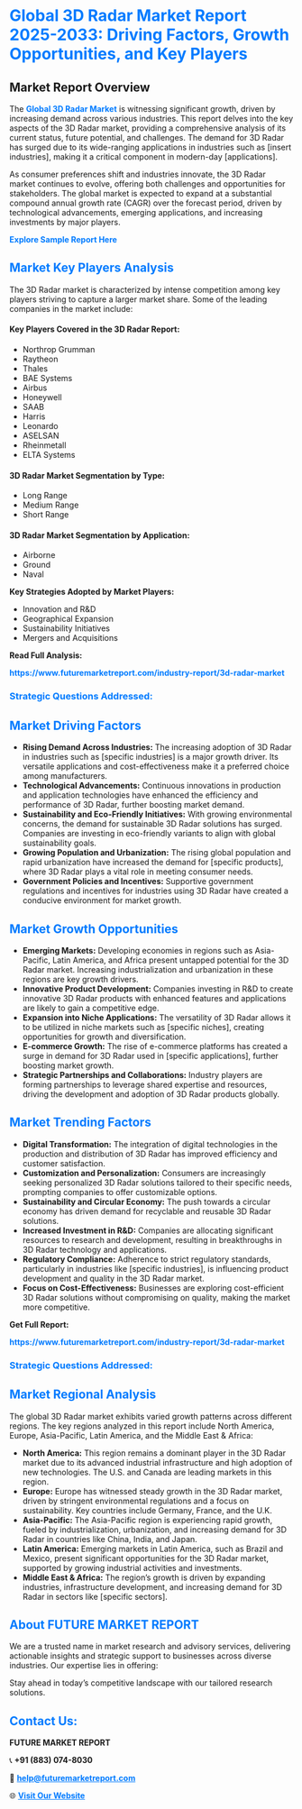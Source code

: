 <h1 style="color: #007BFF;">Global 3D Radar Market Report 2025-2033: Driving Factors, Growth Opportunities, and Key Players</h1>

<section id="overview">
<h2>Market Report Overview</h2>
<p>The <a href="https://www.futuremarketreport.com/industry-report/3d-radar-market" style="color: #007BFF; text-decoration: none;"><strong>Global 3D Radar Market</strong></a> is witnessing significant growth, driven by increasing demand across various industries. This report delves into the key aspects of the 3D Radar market, providing a comprehensive analysis of its current status, future potential, and challenges. The demand for 3D Radar has surged due to its wide-ranging applications in industries such as [insert industries], making it a critical component in modern-day [applications].</p>
<p>As consumer preferences shift and industries innovate, the 3D Radar market continues to evolve, offering both challenges and opportunities for stakeholders. The global market is expected to expand at a substantial compound annual growth rate (CAGR) over the forecast period, driven by technological advancements, emerging applications, and increasing investments by major players.</p>
</section>

<section id="overview">
<p><a href="https://www.futuremarketreport.com/request-sample/reportId=45360" style="color: #007BFF; text-decoration: none;"><strong>Explore Sample Report Here</strong></a></p>
</section>

<section id="key-players">
<h2 style="color: #007BFF;">Market Key Players Analysis</h2>
<p>The 3D Radar market is characterized by intense competition among key players striving to capture a larger market share. Some of the leading companies in the market include:</p>
<h4>Key Players Covered in the 3D Radar Report:</h4>
<ul><li>Northrop Grumman</li><li>Raytheon</li><li>Thales</li><li>BAE Systems</li><li>Airbus</li><li>Honeywell</li><li>SAAB</li><li>Harris</li><li>Leonardo</li><li>ASELSAN</li><li>Rheinmetall</li><li>ELTA Systems</li></ul>
<h4>3D Radar Market Segmentation by Type:</h4>
<ul><li>Long Range</li><li>Medium Range</li><li>Short Range</li></ul>

<h4>3D Radar Market Segmentation by Application:</h4>
<ul><li>Airborne</li><li>Ground</li><li>Naval</li></ul>
<p><strong>Key Strategies Adopted by Market Players:</strong></p>
<ul>
<li>Innovation and R&D</li>
<li>Geographical Expansion</li>
<li>Sustainability Initiatives</li>
<li>Mergers and Acquisitions</li>
</ul>
</section>

<section>
<p><strong>Read Full Analysis: </strong></p><a href="https://www.futuremarketreport.com/industry-report/3d-radar-market" style="color: #007BFF; text-decoration: none;"><strong>https://www.futuremarketreport.com/industry-report/3d-radar-market</strong></a>
<h3 style="color: #007BFF;">Strategic Questions Addressed:</h3>
</section>

<section id="driving-factors">
<h2 style="color: #007BFF;">Market Driving Factors</h2>
<ul>
<li><strong>Rising Demand Across Industries:</strong> The increasing adoption of 3D Radar in industries such as [specific industries] is a major growth driver. Its versatile applications and cost-effectiveness make it a preferred choice among manufacturers.</li>
<li><strong>Technological Advancements:</strong> Continuous innovations in production and application technologies have enhanced the efficiency and performance of 3D Radar, further boosting market demand.</li>
<li><strong>Sustainability and Eco-Friendly Initiatives:</strong> With growing environmental concerns, the demand for sustainable 3D Radar solutions has surged. Companies are investing in eco-friendly variants to align with global sustainability goals.</li>
<li><strong>Growing Population and Urbanization:</strong> The rising global population and rapid urbanization have increased the demand for [specific products], where 3D Radar plays a vital role in meeting consumer needs.</li>
<li><strong>Government Policies and Incentives:</strong> Supportive government regulations and incentives for industries using 3D Radar have created a conducive environment for market growth.</li>
</ul>
</section>

<section id="growth-opportunities">
<h2 style="color: #007BFF;">Market Growth Opportunities</h2>
<ul>
<li><strong>Emerging Markets:</strong> Developing economies in regions such as Asia-Pacific, Latin America, and Africa present untapped potential for the 3D Radar market. Increasing industrialization and urbanization in these regions are key growth drivers.</li>
<li><strong>Innovative Product Development:</strong> Companies investing in R&D to create innovative 3D Radar products with enhanced features and applications are likely to gain a competitive edge.</li>
<li><strong>Expansion into Niche Applications:</strong> The versatility of 3D Radar allows it to be utilized in niche markets such as [specific niches], creating opportunities for growth and diversification.</li>
<li><strong>E-commerce Growth:</strong> The rise of e-commerce platforms has created a surge in demand for 3D Radar used in [specific applications], further boosting market growth.</li>
<li><strong>Strategic Partnerships and Collaborations:</strong> Industry players are forming partnerships to leverage shared expertise and resources, driving the development and adoption of 3D Radar products globally.</li>
</ul>
</section>

<section id="trending-factors">
<h2 style="color: #007BFF;">Market Trending Factors</h2>
<ul>
<li><strong>Digital Transformation:</strong> The integration of digital technologies in the production and distribution of 3D Radar has improved efficiency and customer satisfaction.</li>
<li><strong>Customization and Personalization:</strong> Consumers are increasingly seeking personalized 3D Radar solutions tailored to their specific needs, prompting companies to offer customizable options.</li>
<li><strong>Sustainability and Circular Economy:</strong> The push towards a circular economy has driven demand for recyclable and reusable 3D Radar solutions.</li>
<li><strong>Increased Investment in R&D:</strong> Companies are allocating significant resources to research and development, resulting in breakthroughs in 3D Radar technology and applications.</li>
<li><strong>Regulatory Compliance:</strong> Adherence to strict regulatory standards, particularly in industries like [specific industries], is influencing product development and quality in the 3D Radar market.</li>
<li><strong>Focus on Cost-Effectiveness:</strong> Businesses are exploring cost-efficient 3D Radar solutions without compromising on quality, making the market more competitive.</li>
</ul>
</section>

<section>
<p><strong>Get Full Report: </strong></p><a href="https://www.futuremarketreport.com/industry-report/3d-radar-market" style="color: #007BFF; text-decoration: none;"><strong>https://www.futuremarketreport.com/industry-report/3d-radar-market</strong></a>
<h3 style="color: #007BFF;">Strategic Questions Addressed:</h3>
</section>


<section id="regional-analysis">
<h2 style="color: #007BFF;">Market Regional Analysis</h2>
<p>The global 3D Radar market exhibits varied growth patterns across different regions. The key regions analyzed in this report include North America, Europe, Asia-Pacific, Latin America, and the Middle East & Africa:</p>
<ul>
<li><strong>North America:</strong> This region remains a dominant player in the 3D Radar market due to its advanced industrial infrastructure and high adoption of new technologies. The U.S. and Canada are leading markets in this region.</li>
<li><strong>Europe:</strong> Europe has witnessed steady growth in the 3D Radar market, driven by stringent environmental regulations and a focus on sustainability. Key countries include Germany, France, and the U.K.</li>
<li><strong>Asia-Pacific:</strong> The Asia-Pacific region is experiencing rapid growth, fueled by industrialization, urbanization, and increasing demand for 3D Radar in countries like China, India, and Japan.</li>
<li><strong>Latin America:</strong> Emerging markets in Latin America, such as Brazil and Mexico, present significant opportunities for the 3D Radar market, supported by growing industrial activities and investments.</li>
<li><strong>Middle East & Africa:</strong> The region’s growth is driven by expanding industries, infrastructure development, and increasing demand for 3D Radar in sectors like [specific sectors].</li>
</ul>
</section>

<footer>
<h2 style="color: #007BFF;">About FUTURE MARKET REPORT</h2>
<p>We are a trusted name in market research and advisory services, delivering actionable insights and strategic support to businesses across diverse industries. Our expertise lies in offering:</p>

<p>Stay ahead in today’s competitive landscape with our tailored research solutions.</p>

<h2 style="color: #007BFF;">Contact Us:</h2>
<p><strong>FUTURE MARKET REPORT</strong></p>
<p>📞 <strong>+91 (883) 074-8030</strong></p>
<p>📧 <strong><a href="mailto:help@futuremarketreport.com" style="color: #007BFF;">help@futuremarketreport.com</a></strong></p>
<p>🌐 <strong><a href="https://www.futuremarketreport.com/" style="color: #007BFF;">Visit Our Website</a></strong></p>
</footer>